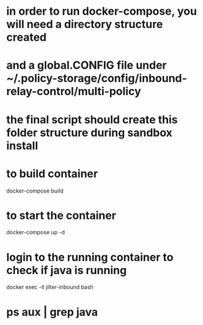 # in order to run docker-compose, you will need a directory structure created
# and a global.CONFIG file under ~/.policy-storage/config/inbound-relay-control/multi-policy
# the final script should create this folder structure during sandbox install

# to  build container
docker-compose build 

# to start the container
docker-compose up -d

# login to the running container to check if java is running
docker exec -it jilter-inbound bash

# ps aux | grep java